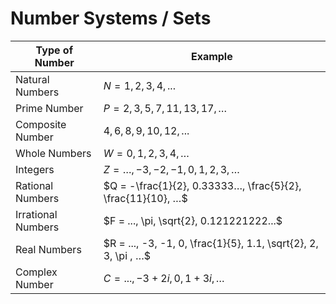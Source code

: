 # Number Systems / Sets

| **Type of Number** | **Example** |
|---|---|
| Natural Numbers | $N = 1, 2, 3, 4, ...$ |
| Prime Number | $P = 2, 3, 5, 7, 11, 13, 17, …$  |
| Composite Number | $4, 6, 8, 9, 10, 12, ...$ |
| Whole Numbers | $W = 0, 1, 2, 3, 4, …$  |
| Integers | $Z= …, -3, -2, -1, 0, 1, 2, 3, …$ |
| Rational Numbers | $Q = -\frac{1}{2}, 0.33333…, \frac{5}{2}, \frac{11}{10}, …$ |
| Irrational Numbers | $F = ..., \pi, \sqrt{2}, 0.121221222...$ |
| Real Numbers | $R = ..., -3, -1, 0, \frac{1}{5}, 1.1, \sqrt{2}, 2, 3, \pi , …$ |
| Complex Number | $C = ..., -3 + 2i, 0, 1 + 3i, …$ |